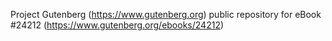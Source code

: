 Project Gutenberg (https://www.gutenberg.org) public repository for eBook #24212 (https://www.gutenberg.org/ebooks/24212)
